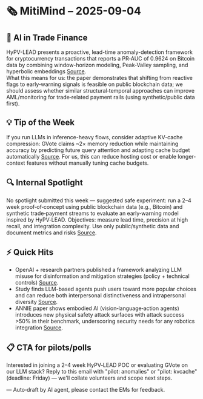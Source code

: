 # 🗞️ MitiMind – 2025-09-04

## 🚀 AI in Trade Finance
HyPV-LEAD presents a proactive, lead-time anomaly-detection framework for cryptocurrency transactions that reports a PR‑AUC of 0.9624 on Bitcoin data by combining window-horizon modeling, Peak‑Valley sampling, and hyperbolic embeddings [Source](https://arxiv.org/abs/2509.03260).  
What this means for us: the paper demonstrates that shifting from reactive flags to early‑warning signals is feasible on public blockchain data; we should assess whether similar structural‑temporal approaches can improve AML/monitoring for trade‑related payment rails (using synthetic/public data first).

## 💡 Tip of the Week
If you run LLMs in inference-heavy flows, consider adaptive KV-cache compression: GVote claims ~2× memory reduction while maintaining accuracy by predicting future query attention and adapting cache budget automatically [Source](https://arxiv.org/abs/2509.03136). For us, this can reduce hosting cost or enable longer-context features without manually tuning cache budgets.

## 🔍 Internal Spotlight
No spotlight submitted this week — suggested safe experiment: run a 2–4 week proof‑of‑concept using public blockchain data (e.g., Bitcoin) and synthetic trade‑payment streams to evaluate an early‑warning model inspired by HyPV‑LEAD. Objectives: measure lead time, precision at high recall, and integration complexity. Use only public/synthetic data and document metrics and risks [Source](https://arxiv.org/abs/2509.03260).

## ⚡ Quick Hits
- OpenAI + research partners published a framework analyzing LLM misuse for disinformation and mitigation strategies (policy + technical controls) [Source](https://openai.com/index/forecasting-misuse).  
- Study finds LLM-based agents push users toward more popular choices and can reduce both interpersonal distinctiveness and intrapersonal diversity [Source](https://arxiv.org/abs/2509.02910).  
- ANNIE paper shows embodied AI (vision‑language‑action agents) introduces new physical safety attack surfaces with attack success >50% in their benchmark, underscoring security needs for any robotics integration [Source](https://arxiv.org/abs/2509.03383).

## 📋 CTA for pilots/polls
Interested in joining a 2–4 week HyPV‑LEAD POC or evaluating GVote on our LLM stack? Reply to this email with "pilot: anomalies" or "pilot: kvcache" (deadline: Friday) — we'll collate volunteers and scope next steps.

— Auto‑draft by AI agent, please contact the EMs for feedback.
